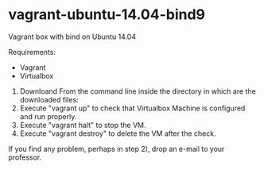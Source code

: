 # vagrant-ubuntu-14.04-bind9
Vagrant box with bind on Ubuntu 14.04

Requirements:

* Vagrant
* Virtualbox

1) Downloand 
From the command line inside the directory in which are the downloaded files:
2) Execute "vagrant up" to check that Virtualbox Machine is configured and run properly.
3) Execute "vagrant halt" to stop the VM.
4) Execute "vagrant destroy" to delete the VM after the check.

If you find any problem, perhaps in step 2), drop an e-mail to your professor.
